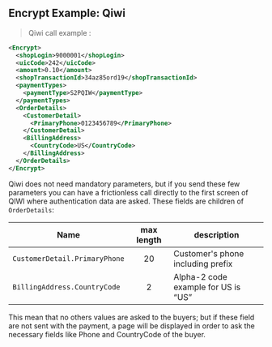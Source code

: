 
## Encrypt Example: Qiwi

> Qiwi call example :

```xml
<Encrypt>
  <shopLogin>9000001</shopLogin>
  <uicCode>242</uicCode>
  <amount>0.10</amount>
  <shopTransactionId>34az85ord19</shopTransactionId>
  <paymentTypes>
    <paymentType>S2PQIW</paymentType>
  </paymentTypes>
  <OrderDetails>
    <CustomerDetail>
      <PrimaryPhone>0123456789</PrimaryPhone>
    </CustomerDetail>
    <BillingAddress>
      <CountryCode>US</CountryCode>
    </BillingAddress>
  </OrderDetails>
</Encrypt>
```

Qiwi does not need mandatory parameters, but if you send these few parameters you can have a frictionless call directly to the first screen of QIWI where authentication data are asked. These fields are children of `OrderDetails`:

| Name | max length | description |
| ---- | :--------: | ----------- |
| `CustomerDetail.PrimaryPhone` | 20 | Customer's phone including prefix |
| `BillingAddress.CountryCode` | 2 | Alpha-2 code example for US is “US” |

This mean that no others values are asked to the buyers; but if these field are not sent with the payment, a page will be displayed in order to ask the necessary fields like Phone and CountryCode of the buyer.
